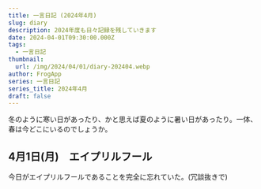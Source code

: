 ```yaml
---
title: 一言日記 (2024年4月)
slug: diary
description: 2024年度も日々記録を残していきます
date: 2024-04-01T09:30:00.000Z
tags:
  - 一言日記
thumbnail:
  url: /img/2024/04/01/diary-202404.webp
author: FrogApp
series: 一言日記
series_title: 2024年4月
draft: false
---
```


冬のように寒い日があったり、かと思えば夏のように暑い日があったり。一体、春は今どこにいるのでしょうか。

## 4月1日(月)　エイプリルフール

今日がエイプリルフールであることを完全に忘れていた。(冗談抜きで)
